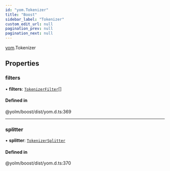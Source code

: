 ```yaml
---
id: "yom.Tokenizer"
title: "Boost"
sidebar_label: "Tokenizer"
custom_edit_url: null
pagination_prev: null
pagination_next: null
---
```


[yom](../namespaces/yom.md).Tokenizer

## Properties

### filters

• **filters**: [`TokenizerFilter`](../namespaces/yom.md#tokenizerfilter)[]

#### Defined in

@yolm/boost/dist/yom.d.ts:369

___

### splitter

• **splitter**: [`TokenizerSplitter`](../namespaces/yom.md#tokenizersplitter)

#### Defined in

@yolm/boost/dist/yom.d.ts:370
